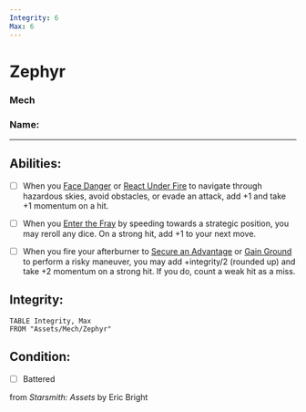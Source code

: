 ```yaml
---
Integrity: 6
Max: 6
---
```


# Zephyr
### Mech

### Name:<hr>

## Abilities:


- [ ] When you [Face Danger](40_Mechanics/Moves/Adventure/Face_Danger.md) or [React Under Fire](React_Under_Fire.md) to navigate through hazardous skies, avoid obstacles, or evade an attack, add +1 and take +1 momentum on a hit.

- [ ] When you [Enter the Fray](Enter_the_Fray.md) by speeding towards a strategic position, you may reroll any dice.  On a strong hit, add +1 to your next move.

- [ ] When you fire your afterburner to [Secure an Advantage](40_Mechanics/Moves/Adventure/Secure_an_Advantage.md) or [Gain Ground](Gain_Ground.md) to perform a risky maneuver, you may add +integrity/2 (rounded up) and take +2 momentum on a strong hit.  If you do, count a weak hit as a miss.

## Integrity:
```dataview
TABLE Integrity, Max
FROM "Assets/Mech/Zephyr"
```


## Condition:
- [ ] Battered

from *Starsmith: Assets* by Eric Bright